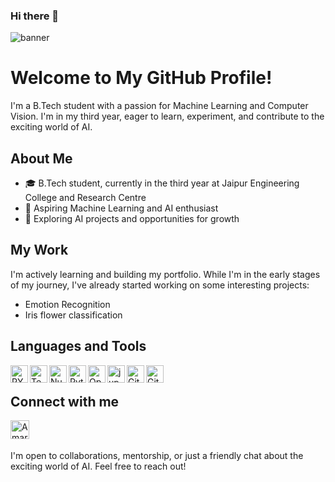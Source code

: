 ### Hi there 👋
![banner](https://github.com/Nikkhil003/Nikkhil003/assets/98099403/90aa6c17-7293-4a7b-b777-15eccc0fc56b)
# Welcome to My GitHub Profile!

I'm a B.Tech student with a passion for Machine Learning and Computer Vision. I'm in my third year, eager to learn, experiment, and contribute to the exciting world of AI.

## About Me

- 🎓 B.Tech student, currently in the third year at Jaipur Engineering College and Research Centre
- 🤖 Aspiring Machine Learning and AI enthusiast
- 💼 Exploring AI projects and opportunities for growth

## My Work

I'm actively learning and building my portfolio. While I'm in the early stages of my journey, I've already started working on some interesting projects:
- Emotion Recognition
- Iris flower classification

## Languages and Tools
<img align="left" alt="PYTHON" width="28px" src="https://www.svgrepo.com/show/354238/python.svg" />
<img align="left" alt="Tensorflow" width="28px" src="https://www.svgrepo.com/show/354440/tensorflow.svg" />
<img align="left" alt="Numpy" width="28px" src="https://www.svgrepo.com/show/373938/numpy.svg" />
<img align="left" alt="Pytorch" width="28px" src="https://www.svgrepo.com/show/354240/pytorch.svg" />
<img align="left" alt="OpenCV" width="28px" src="https://www.svgrepo.com/show/354139/opencv.svg" />
<img align="left" alt="jupyter" width="28px" src="https://www.svgrepo.com/show/353949/jupyter.svg" />
<img align="left" alt="GitHub" width="28px" src="https://www.svgrepo.com/show/475654/github-color.svg" />
<img align="left" alt="GitHub" width="28px" src="https://www.vectorlogo.zone/logos/julialang/julialang-icon.svg" />
<br />

## Connect with me
<a href="https://www.linkedin.com/in/code-with-nik/"><img align="left" alt="AmarKumar | LinkedIn" width="30px" src="https://www.svgrepo.com/show/354000/linkedin-icon.svg" /></a>
<br />
<br />

I'm open to collaborations, mentorship, or just a friendly chat about the exciting world of AI. Feel free to reach out!
